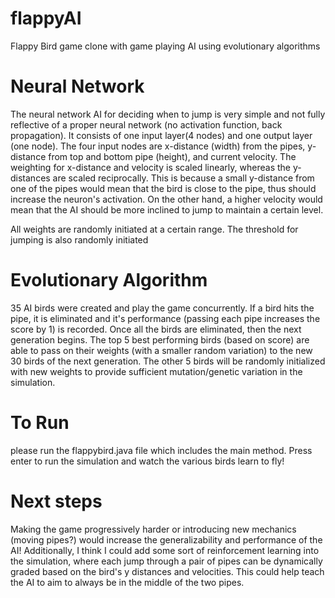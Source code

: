 # flappyAI
Flappy Bird game clone with game playing AI using evolutionary algorithms

# Neural Network
The neural network AI for deciding when to jump is very simple and not fully reflective of a proper neural network (no activation function, back propagation). It consists of one input layer(4 nodes) and one output layer (one node). The four input nodes are x-distance (width) from the pipes, y-distance from top and bottom pipe (height), and current velocity. The weighting for x-distance and velocity is scaled linearly, whereas the y-distances are scaled reciprocally. This is because a small y-distance from one of the pipes would mean that the bird is close to the pipe, thus should increase the neuron's activation. On the other hand, a higher velocity would mean that the AI should be more inclined to jump to maintain a certain level.

All weights are randomly initiated at a certain range. The threshold for jumping is also randomly initiated

# Evolutionary Algorithm 
35 AI birds were created and play the game concurrently. If a bird hits the pipe, it is eliminated and it's performance (passing each pipe increases the score by 1) is recorded. Once all the birds are eliminated, then the next generation begins. The top 5 best performing birds (based on score) are able to pass on their weights (with a smaller random variation) to the new 30 birds of the next generation. The other 5 birds will be randomly initialized with new weights to provide sufficient mutation/genetic variation in the simulation. 

# To Run
please run the flappybird.java file which includes the main method. Press enter to run the simulation and watch the various birds learn to fly! 

# Next steps
Making the game progressively harder or introducing new mechanics (moving pipes?) would increase the generalizability and performance of the AI! Additionally, I think I could add some sort of reinforcement learning into the simulation, where each jump through a pair of pipes can be dynamically graded based on the bird's y distances and velocities. This could help teach the AI to aim to always be in the middle of the two pipes.

